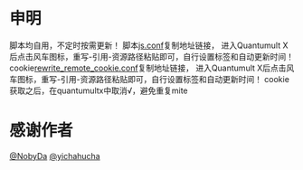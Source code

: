 # 申明
脚本均自用，不定时按需更新！
脚本[js.conf](https://raw.githubusercontent.com/gitk01n/Script/master/js.conf)复制地址链接，
进入Quantumult X后点击风车图标，重写-引用-资源路径粘贴即可，自行设置标签和自动更新时间！
cookie[rewrite_remote_cookie.conf](https://raw.githubusercontent.com/gitk01n/Script/master/rewrite_remote_cookie.conf)复制地址链接，
进入Quantumult X后点击风车图标，重写-引用-资源路径粘贴即可，自行设置标签和自动更新时间！
cookie获取之后，在quantumultx中取消√，避免重复mite
# 感谢作者
[@NobyDa](https://github.com/NobyDa)
[@yichahucha](https://github.com/yichahucha)
